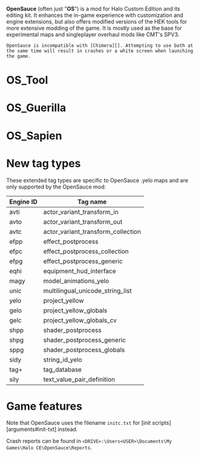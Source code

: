 **OpenSauce** (often just "**OS**") is a mod for Halo Custom Edition and its editing kit. It enhances the in-game experience with customization and engine extensions, but also offers modified versions of the HEK tools for more extensive modding of the game. It is mostly used as the base for experimental maps and singleplayer overhaul mods like CMT's SPV3.

```.alert info
OpenSauce is incompatible with [Chimera][]. Attempting to use both at the same time will result in crashes or a white screen when launching the game.
```

# OS_Tool

# OS_Guerilla

# OS_Sapien

# New tag types
These extended tag types are specific to OpenSauce .yelo maps and are only supported by the OpenSauce mod:

|Engine ID|Tag name
|---------|------------------------
|avti     |actor_variant_transform_in
|avto     |actor_variant_transform_out
|avtc     |actor_variant_transform_collection
|efpp     |effect_postprocess
|efpc     |effect_postprocess_collection
|efpg     |effect_postprocess_generic
|eqhi     |equipment_hud_interface
|magy     |model_animations_yelo
|unic     |multilingual_unicode_string_list
|yelo     |project_yellow
|gelo     |project_yellow_globals
|gelc     |project_yellow_globals_cv
|shpp     |shader_postprocess
|shpg     |shader_postprocess_generic
|sppg     |shader_postprocess_globals
|sidy     |string_id_yelo
|tag+     |tag_database
|sily     |text_value_pair_definition

# Game features
Note that OpenSauce uses the filename `initc.txt` for [init scripts][arguments#init-txt] instead.

Crash reports can be found in `<DRIVE>:\Users<USER>\Documents\My Games\Halo CE\OpenSauce\Reports`.
